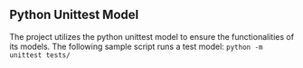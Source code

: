 ## Python Unittest Model
The project utilizes the python unittest model to ensure the functionalities of its models. The following sample script runs a test model: `python -m unittest tests/`
